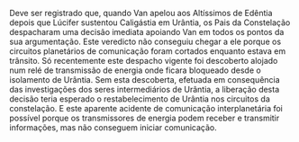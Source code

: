 ﻿Deve ser registrado que, quando Van apelou aos Altíssimos de Edêntia depois que Lúcifer sustentou Caligástia em Urântia, os Pais da Constelação despacharam uma decisão imediata apoiando Van em todos os pontos da sua argumentação. Este veredicto não conseguiu chegar a ele porque os circuitos planetários de comunicação foram cortados enquanto estava em trânsito. Só recentemente este despacho vigente foi descoberto alojado num relé de transmissão de energia onde ficara bloqueado desde o isolamento de Urântia. Sem esta descoberta, efetuada em consequência das investigações dos seres intermediários de Urântia, a liberação desta decisão teria esperado o restabelecimento de Urântia nos circuitos da constelação. E este aparente acidente de comunicação interplanetária foi possível porque os transmissores de energia podem receber e transmitir informações, mas não conseguem iniciar comunicação.